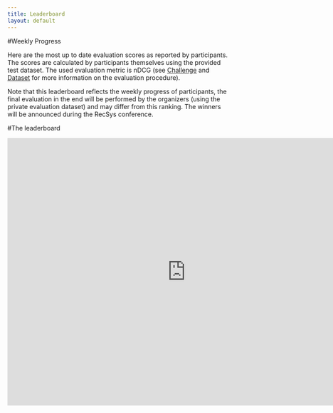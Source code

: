 ```yaml
---
title: Leaderboard
layout: default
---
```


#Weekly Progress

Here are the most up to date evaluation scores as reported by participants. The scores are calculated by participants themselves using the provided test dataset. The used evaluation metric is nDCG (see [Challenge](/challenge/) and [Dataset](/dataset/) for more information on the evaluation procedure).

Note that this leaderboard reflects the weekly progress of participants, the final evaluation in the end will be performed by the organizers (using the private evaluation dataset) and may differ from this ranking. The winners will be announced during the RecSys conference.

#The leaderboard


<center>
<iframe width="800" height="600" frameBorder="0" src="http://wicaserv5.intec.ugent.be/recsysleaderboard/leaderboard.php"></iframe>
</center>
